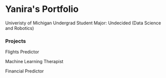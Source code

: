 # Yanira's Portfolio
Univeristy of Michigan Undergrad Student
Major: Undecided (Data Science and Robotics) 
### Projects 
Flights Predictor

Machine Learning Therapist 

Financial Predictor 
